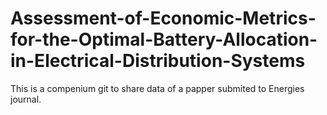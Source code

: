 # Assessment-of-Economic-Metrics-for-the-Optimal-Battery-Allocation-in-Electrical-Distribution-Systems

This is a compenium git to share  data of a papper submited to Energies journal.
